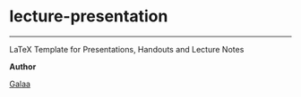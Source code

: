 # lecture-presentation

***

LaTeX Template for Presentations, Handouts and Lecture Notes

**Author** 

[Galaa](https://www.galaa.mn/ "Author's Personal Page")
